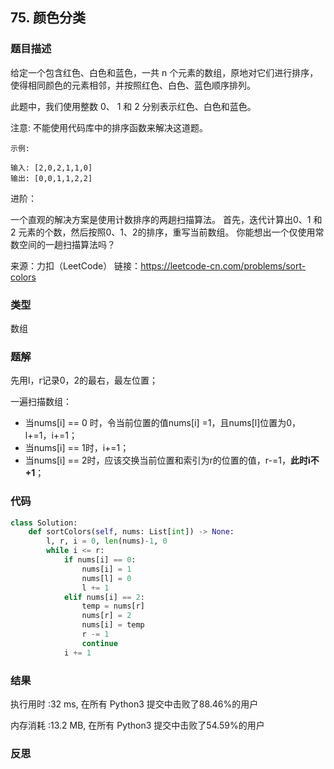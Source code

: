 ## 75. 颜色分类



### 题目描述

给定一个包含红色、白色和蓝色，一共 n 个元素的数组，原地对它们进行排序，使得相同颜色的元素相邻，并按照红色、白色、蓝色顺序排列。

此题中，我们使用整数 0、 1 和 2 分别表示红色、白色和蓝色。

注意:
不能使用代码库中的排序函数来解决这道题。

```
示例:

输入: [2,0,2,1,1,0]
输出: [0,0,1,1,2,2]
```

进阶：

一个直观的解决方案是使用计数排序的两趟扫描算法。
首先，迭代计算出0、1 和 2 元素的个数，然后按照0、1、2的排序，重写当前数组。
你能想出一个仅使用常数空间的一趟扫描算法吗？

来源：力扣（LeetCode）
链接：https://leetcode-cn.com/problems/sort-colors

### 类型

数组



### 题解

先用l，r记录0，2的最右，最左位置；

一遍扫描数组：

- 当nums[i] == 0 时，令当前位置的值nums[i] =1，且nums[l]位置为0，l+=1，i+=1；
- 当nums[i] == 1时，i+=1；
- 当nums[i] == 2时，应该交换当前位置和索引为r的位置的值，r-=1，**此时i不+1**；



### 代码

```python
class Solution:
    def sortColors(self, nums: List[int]) -> None:
    	l, r, i = 0, len(nums)-1, 0
    	while i <= r:
    		if nums[i] == 0:
    			nums[i] = 1
    			nums[l] = 0
    			l += 1
    		elif nums[i] == 2:
    			temp = nums[r]
    			nums[r] = 2
    			nums[i] = temp
    			r -= 1
    			continue
    		i += 1
```



### 结果

执行用时 :32 ms, 在所有 Python3 提交中击败了88.46%的用户

内存消耗 :13.2 MB, 在所有 Python3 提交中击败了54.59%的用户



### 反思

